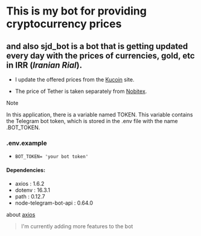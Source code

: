 # This is my bot for providing cryptocurrency prices

## and also **sjd_bot** is a bot that is getting updated every day with the prices of currencies, gold, etc in IRR (*Iranian Rial*).




* I update the offered prices from the [Kucoin](https://www.kucoin.com/) site.

* The price of Tether is taken separately from [Nobitex](https://nobitex.ir/).


> [!NOTE]
> In this application, there is a variable named TOKEN.
> This variable contains the Telegram bot token, which is stored in the .env file with the name .BOT_TOKEN. 

### .env.example
* `BOT_TOKEN= 'your bot token'`

#### Dependencies:
- axios : 1.6.2
- dotenv : 16.3.1
- path : 0.12.7
- node-telegram-bot-api : 0.64.0

about [axios](https://axios-http.com/)

> I'm currently adding more features to the bot

